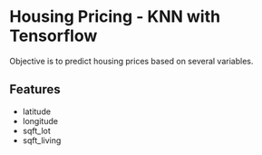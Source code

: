 # Housing Pricing - KNN with Tensorflow

Objective is to predict housing prices based on several variables.

## Features

- latitude
- longitude
- sqft_lot
- sqft_living
